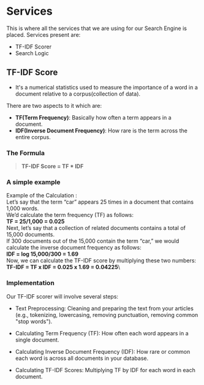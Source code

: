 # Services 

This is where all the services that we are using for our Search Engine is placed.
Services present are: 
- TF-IDF Scorer
- Search Logic

## TF-IDF Score

- It's a numerical statistics used to measure the importance of a word in a document relative to a corpus(collection of data).

There are two aspects to it which are: 
  - **TF(Term Frequency)**: Basically how often a term appears in a document.
  - **IDF(Inverse Document Frequency)**: How rare is the term across the entire corpus.

### The Formula

> **TF-IDF Score = TF * IDF**

### A simple example

Example of the Calculation :\
Let’s say that the term “car” appears 25 times in a document that contains 1,000 words.\
We’d calculate the term frequency (TF) as follows:\
**TF = 25/1,000 = 0.025**\
Next, let’s say that a collection of related documents contains a total of 15,000 documents.\
If 300 documents out of the 15,000 contain the term “car,” we would calculate the inverse document frequency as follows:\
**IDF = log 15,000/300 = 1.69**\
Now, we can calculate the TF-IDF score by multiplying these two numbers:\
**TF-IDF = TF x IDF = 0.025 x 1.69 = 0.04225**\

### Implementation 

Our TF-IDF scorer will involve several steps:

- Text Preprocessing: Cleaning and preparing the text from your articles (e.g., tokenizing, lowercasing, removing punctuation, removing common "stop words").

- Calculating Term Frequency (TF): How often each word appears in a single document.

- Calculating Inverse Document Frequency (IDF): How rare or common each word is across all documents in your database.

- Calculating TF-IDF Scores: Multiplying TF by IDF for each word in each document.


